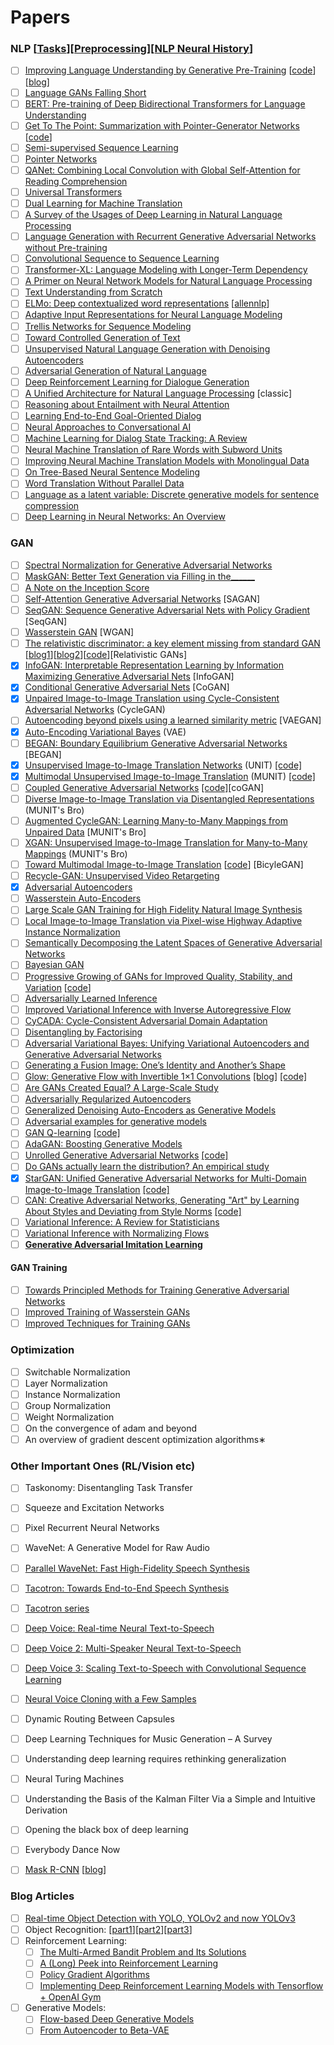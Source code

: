# Papers
### NLP [[Tasks](https://github.com/Kyubyong/nlp_tasks)][[Preprocessing](https://towardsdatascience.com/pre-processing-in-natural-language-machine-learning-898a84b8bd47)][[NLP Neural History](http://ruder.io/a-review-of-the-recent-history-of-nlp/)]
- [ ] [Improving Language Understanding by Generative Pre-Training](https://s3-us-west-2.amazonaws.com/openai-assets/research-covers/language-unsupervised/language_understanding_paper.pdf) [[code](https://github.com/openai/finetune-transformer-lm)] [[blog](https://blog.openai.com/language-unsupervised/)]
- [ ] [Language GANs Falling Short](https://arxiv.org/pdf/1811.02549.pdf)
- [ ] [BERT: Pre-training of Deep Bidirectional Transformers for Language Understanding](https://arxiv.org/pdf/1810.04805)
- [ ] [Get To The Point: Summarization with Pointer-Generator Networks](https://arxiv.org/pdf/1704.04368) [[code](https://github.com/codertimo/BERT-pytorch)]
- [ ] [Semi-supervised Sequence Learning](https://arxiv.org/pdf/1511.01432)
- [ ] [Pointer Networks](https://arxiv.org/pdf/1506.03134)
- [ ] [QANet: Combining Local Convolution with Global Self-Attention for Reading Comprehension](https://arxiv.org/pdf/1804.09541)
- [ ] [Universal Transformers](https://arxiv.org/pdf/1807.03819)
- [ ] [Dual Learning for Machine Translation](https://arxiv.org/pdf/1611.00179)
- [ ] [A Survey of the Usages of Deep Learning in Natural Language Processing](https://arxiv.org/pdf/1807.10854)
- [ ] [Language Generation with Recurrent Generative Adversarial Networks without Pre-training](https://arxiv.org/pdf/1706.01399)
- [ ] [Convolutional Sequence to Sequence Learning](https://arxiv.org/pdf/1705.03122)
- [ ] [Transformer-XL: Language Modeling with Longer-Term Dependency](https://openreview.net/forum?id=HJePno0cYm)
- [ ] [A Primer on Neural Network Models for Natural Language Processing](https://arxiv.org/pdf/1510.00726)
- [ ] [Text Understanding from Scratch](https://arxiv.org/pdf/1502.01710)
- [ ] [ELMo: Deep contextualized word representations](https://arxiv.org/pdf/1802.05365) [[allennlp](https://allennlp.org/elmo)]
- [ ] [Adaptive Input Representations for Neural Language Modeling](https://openreview.net/pdf?id=ByxZX20qFQ)
- [ ] [Trellis Networks for Sequence Modeling](https://arxiv.org/pdf/1810.06682.pdf)
- [ ] [Toward Controlled Generation of Text](https://arxiv.org/pdf/1703.00955.pdf)
- [ ] [Unsupervised Natural Language Generation with Denoising Autoencoders](https://arxiv.org/pdf/1804.07899.pdf)
- [ ] [Adversarial Generation of Natural Language](http://www.aclweb.org/anthology/W/W17/W17-2629.pdf)
- [ ] [Deep Reinforcement Learning for Dialogue Generation](https://arxiv.org/pdf/1606.01541)
- [ ] [A Unified Architecture for Natural Language Processing](https://ronan.collobert.com/pub/matos/2008_nlp_icml.pdf) [classic]
- [ ] [Reasoning about Entailment with Neural Attention](https://arxiv.org/pdf/1509.06664)
- [ ] [Learning End-to-End Goal-Oriented Dialog](https://arxiv.org/pdf/1605.07683)
- [ ] [Neural Approaches to Conversational AI](https://arxiv.org/pdf/1809.08267)
- [ ] [Machine Learning for Dialog State Tracking: A Review](https://ai.google/research/pubs/pub44018.pdf)
- [ ] [Neural Machine Translation of Rare Words with Subword Units
](http://www.aclweb.org/anthology/P16-1162)
- [ ] [Improving Neural Machine Translation Models with Monolingual Data](http://www.aclweb.org/anthology/P16-1009)
- [ ] [On Tree-Based Neural Sentence Modeling](https://arxiv.org/pdf/1808.09644)
- [ ] [Word Translation Without Parallel Data](https://arxiv.org/pdf/1710.04087)
- [ ] [Language as a latent variable: Discrete generative models for sentence compression](https://arxiv.org/pdf/1609.07317)
- [ ] [Deep Learning in Neural Networks: An Overview](https://arxiv.org/pdf/1404.7828.pdf)

### GAN
- [ ] [Spectral Normalization for Generative Adversarial Networks](https://arxiv.org/pdf/1802.05957)
- [ ] [MaskGAN: Better Text Generation via Filling in the______](https://arxiv.org/pdf/1801.07736)
- [ ] [A Note on the Inception Score](https://arxiv.org/pdf/1801.01973.pdf)
- [ ] [Self-Attention Generative Adversarial Networks](https://arxiv.org/pdf/1805.08318) [SAGAN]
- [ ] [SeqGAN: Sequence Generative Adversarial Nets with Policy Gradient](https://arxiv.org/pdf/1609.05473) [SeqGAN]
- [ ] [Wasserstein GAN](https://arxiv.org/abs/1701.07875) [WGAN]
- [ ] [The relativistic discriminator: a key element missing from standard GAN](https://arxiv.org/pdf/1807.00734) [[blog1](https://ajolicoeur.wordpress.com/relativisticgan/)][[blog2](https://medium.com/@jonathan_hui/gan-rsgan-ragan-a-new-generation-of-cost-function-84c5374d3c6e)][[code](https://github.com/AlexiaJM/RelativisticGAN)][Relativistic GANs]
- [X] [InfoGAN: Interpretable Representation Learning by Information Maximizing Generative Adversarial Nets](https://arxiv.org/pdf/1606.03657) [InfoGAN]
- [X] [Conditional Generative Adversarial Nets](https://arxiv.org/pdf/1411.1784) [CoGAN]
- [X] [Unpaired Image-to-Image Translation using Cycle-Consistent Adversarial Networks](https://arxiv.org/pdf/1703.10593) (CycleGAN)
- [ ] [Autoencoding beyond pixels using a learned similarity metric](https://arxiv.org/pdf/1512.09300) [VAEGAN]
- [X] [Auto-Encoding Variational Bayes](https://arxiv.org/pdf/1312.6114) (VAE)
- [ ] [BEGAN: Boundary Equilibrium Generative Adversarial Networks](https://arxiv.org/pdf/1703.10717) [BEGAN]
- [X] [Unsupervised Image-to-Image Translation Networks](https://arxiv.org/pdf/1703.00848) (UNIT) [[code]](https://github.com/mingyuliutw/UNIT)
- [X] [Multimodal Unsupervised Image-to-Image Translation](https://arxiv.org/pdf/1804.04732) (MUNIT) [[code]](https://github.com/NVlabs/MUNIT)
- [ ] [Coupled Generative Adversarial Networks](https://papers.nips.cc/paper/6544-coupled-generative-adversarial-networks.pdf) [[code]](https://github.com/mingyuliutw/CoGAN)[coGAN]
- [ ] [Diverse Image-to-Image Translation via Disentangled Representations](https://arxiv.org/pdf/1808.00948.pdf) (MUNIT's Bro)
- [ ] [Augmented CycleGAN: Learning Many-to-Many Mappings from Unpaired Data](https://arxiv.org/pdf/1802.10151) [MUNIT's Bro]
- [ ] [XGAN: Unsupervised Image-to-Image Translation for Many-to-Many Mappings](https://arxiv.org/pdf/1711.05139) (MUNIT's Bro)
- [ ] [Toward Multimodal Image-to-Image Translation](https://arxiv.org/pdf/1711.11586) [[code](https://github.com/junyanz/BicycleGAN)] [BicyleGAN]
- [ ] [Recycle-GAN: Unsupervised Video Retargeting](https://arxiv.org/pdf/1808.05174)
- [X] [Adversarial Autoencoders](https://arxiv.org/pdf/1511.05644)
- [ ] [Wasserstein Auto-Encoders](https://openreview.net/pdf?id=HkL7n1-0b)
- [ ] [Large Scale GAN Training for High Fidelity Natural Image Synthesis](https://arxiv.org/pdf/1809.11096)
- [ ] [Local Image-to-Image Translation via Pixel-wise Highway Adaptive Instance Normalization](https://openreview.net/pdf?id=HJgTHnActQ)
- [ ] [Semantically Decomposing the Latent Spaces of Generative Adversarial Networks](https://arxiv.org/pdf/1705.07904)
- [ ] [Bayesian GAN](https://arxiv.org/pdf/1705.09558)
- [ ] [Progressive Growing of GANs for Improved Quality, Stability, and Variation](https://arxiv.org/pdf/1710.10196) [[code](https://github.com/tkarras/progressive_growing_of_gans)]
- [ ] [Adversarially Learned Inference](https://arxiv.org/pdf/1606.00704)
- [ ] [Improved Variational Inference with Inverse Autoregressive Flow](https://arxiv.org/pdf/1606.04934)
- [ ] [CyCADA: Cycle-Consistent Adversarial Domain Adaptation](https://arxiv.org/pdf/1711.03213.pdf)
- [ ] [Disentangling by Factorising](https://arxiv.org/pdf/1802.05983)
- [ ] [Adversarial Variational Bayes: Unifying Variational Autoencoders and Generative Adversarial Networks](https://arxiv.org/pdf/1701.04722)
- [ ] [Generating a Fusion Image: One’s Identity and Another’s Shape](https://arxiv.org/pdf/1804.07455)
- [ ] [Glow: Generative Flow with Invertible 1×1 Convolutions](https://arxiv.org/pdf/1807.03039) [[blog]](https://blog.openai.com/glow/) [[code]](https://github.com/openai/glow)
- [ ] [Are GANs Created Equal? A Large-Scale Study](https://arxiv.org/pdf/1711.10337)
- [ ] [Adversarially Regularized Autoencoders](https://arxiv.org/pdf/1706.04223)
- [ ] [Generalized Denoising Auto-Encoders as Generative Models](http://papers.nips.cc/paper/5023-generalized-denoising-auto-encoders-as-generative-models.pdf)
- [ ] [Adversarial examples for generative models](https://arxiv.org/pdf/1702.06832)
- [ ] [GAN Q-learning](https://arxiv.org/pdf/1805.04874) [[code]](https://github.com/daggertye/GAN-Q-Learning)
- [ ] [AdaGAN: Boosting Generative Models](https://arxiv.org/pdf/1701.02386)
- [ ] [Unrolled Generative Adversarial Networks](https://arxiv.org/pdf/1611.02163) [[code]](https://github.com/poolio/unrolled_gan)
- [ ] [Do GANs actually learn the distribution? An empirical study](https://arxiv.org/pdf/1706.08224)
- [X] [StarGAN: Unified Generative Adversarial Networks for Multi-Domain Image-to-Image Translation](https://arxiv.org/pdf/1711.09020) [[code]](https://github.com/yunjey/StarGAN)
- [ ] [CAN: Creative Adversarial Networks, Generating "Art" by Learning About Styles and Deviating from Style Norms](https://arxiv.org/pdf/1706.07068) [[code]](https://github.com/mlberkeley/Creative-Adversarial-Networks)
- [ ] [Variational Inference: A Review for Statisticians](https://arxiv.org/pdf/1601.00670)
- [ ] [Variational Inference with Normalizing Flows](https://arxiv.org/pdf/1505.05770)
- [ ] **[Generative Adversarial Imitation Learning](https://arxiv.org/pdf/1606.03476.pdf)**

#### GAN Training
- [ ] [Towards Principled Methods for Training Generative Adversarial Networks](https://arxiv.org/pdf/1701.04862.pdf)
- [ ] [Improved Training of Wasserstein GANs](https://arxiv.org/pdf/1704.00028.pdf)
- [ ] [Improved Techniques for Training GANs](https://arxiv.org/pdf/1606.03498)

### Optimization
- [ ] Switchable Normalization
- [ ] Layer Normalization
- [ ] Instance Normalization
- [ ] Group Normalization
- [ ] Weight Normalization
- [ ] On the convergence of adam and beyond
- [ ] An overview of gradient descent optimization algorithms∗

### Other Important Ones (RL/Vision etc)
- [ ] Taskonomy: Disentangling Task Transfer
- [ ] Squeeze and Excitation Networks
- [ ] Pixel Recurrent Neural Networks
- [ ] WaveNet: A Generative Model for Raw Audio
- [ ] [Parallel WaveNet: Fast High-Fidelity Speech Synthesis](https://arxiv.org/abs/1711.10433)
- [ ] [Tacotron: Towards End-to-End Speech Synthesis](https://arxiv.org/abs/1703.10135)
- [ ] [Tacotron series](https://google.github.io/tacotron/index.html)
- [ ] [Deep Voice: Real-time Neural Text-to-Speech](https://arxiv.org/abs/1702.07825)
- [ ] [Deep Voice 2: Multi-Speaker Neural Text-to-Speech](https://arxiv.org/abs/1705.08947)
- [ ] [Deep Voice 3: Scaling Text-to-Speech with Convolutional Sequence Learning](https://arxiv.org/abs/1710.07654)
- [ ] [Neural Voice Cloning with a Few Samples](https://arxiv.org/abs/1802.06006)
- [ ] Dynamic Routing Between Capsules
- [ ] Deep Learning Techniques for Music Generation – A Survey
- [ ] Understanding deep learning requires rethinking generalization
- [ ] Neural Turing Machines
- [ ] Understanding the Basis of the Kalman Filter Via a Simple and Intuitive Derivation
- [ ] Opening the black box of deep learning
- [ ] Everybody Dance Now
- [ ] [Mask R-CNN](https://arxiv.org/pdf/1703.06870) [[blog](https://medium.com/@jonathan_hui/image-segmentation-with-mask-r-cnn-ebe6d793272)]


### Blog Articles
- [ ] [Real-time Object Detection with YOLO, YOLOv2 and now YOLOv3](https://medium.com/@jonathan_hui/real-time-object-detection-with-yolo-yolov2-28b1b93e2088)
- [ ] Object Recognition: [[part1](https://lilianweng.github.io/lil-log/2017/10/29/object-recognition-for-dummies-part-1.html)][[part2](https://lilianweng.github.io/lil-log/2017/12/15/object-recognition-for-dummies-part-2.html)][[part3](https://lilianweng.github.io/lil-log/2017/12/31/object-recognition-for-dummies-part-3.html)]
- [ ] Reinforcement Learning:
	- [ ] [The Multi-Armed Bandit Problem and Its Solutions](https://lilianweng.github.io/lil-log/2018/01/23/the-multi-armed-bandit-problem-and-its-solutions.html)
	- [ ] [A (Long) Peek into Reinforcement Learning](https://lilianweng.github.io/lil-log/2018/02/19/a-long-peek-into-reinforcement-learning.html)
	- [ ] [Policy Gradient Algorithms](https://lilianweng.github.io/lil-log/2018/04/08/policy-gradient-algorithms.html)
	- [ ] [Implementing Deep Reinforcement Learning Models with Tensorflow + OpenAI Gym](https://lilianweng.github.io/lil-log/2018/05/05/implementing-deep-reinforcement-learning-models.html)
- [ ] Generative Models:
	- [ ] [Flow-based Deep Generative Models ](https://lilianweng.github.io/lil-log/2018/10/13/flow-based-deep-generative-models.html)
	- [ ] [From Autoencoder to Beta-VAE](https://lilianweng.github.io/lil-log/2018/08/12/from-autoencoder-to-beta-vae.html)
